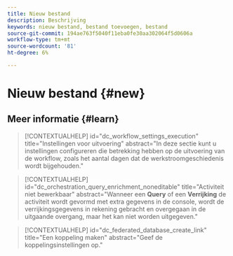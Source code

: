 ```yaml
---
title: Nieuw bestand
description: Beschrijving
keywords: nieuw bestand, bestand toevoegen, bestand
source-git-commit: 194ae763f5040f11eba0fe30aa302064f5d0606a
workflow-type: tm+mt
source-wordcount: '81'
ht-degree: 6%

---
```



# Nieuw bestand {#new}

## Meer informatie {#learn}

<!-- Workflow + Workflow activities-->



>[!CONTEXTUALHELP]
>id="dc_workflow_settings_execution"
>title="Instellingen voor uitvoering"
>abstract="In deze sectie kunt u instellingen configureren die betrekking hebben op de uitvoering van de workflow, zoals het aantal dagen dat de werkstroomgeschiedenis wordt bijgehouden."




>[!CONTEXTUALHELP]
>id="dc_orchestration_query_enrichment_noneditable"
>title="Activiteit niet bewerkbaar"
>abstract="Wanneer een **Query** of een **Verrijking** de activiteit wordt gevormd met extra gegevens in de console, wordt de verrijkingsgegevens in rekening gebracht en overgegaan in de uitgaande overgang, maar het kan niet worden uitgegeven."

<!-- Create a link -->

>[!CONTEXTUALHELP]
>id="dc_federated_database_create_link"
>title="Een koppeling maken"
>abstract="Geef de koppelingsinstellingen op."
